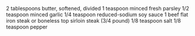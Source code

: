 2 tablespoons butter, softened, divided
1 teaspoon minced fresh parsley
1/2 teaspoon minced garlic
1/4 teaspoon reduced-sodium soy sauce
1 beef flat iron steak or boneless top sirloin steak (3/4 pound)
1/8 teaspoon salt
1/8 teaspoon pepper